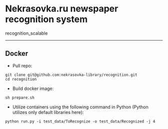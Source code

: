 # Nekrasovka.ru newspaper recognition system
recognition_scalable

---
## Docker

- Pull repo:
```
git clone git@github.com:nekrasovka-library/recognition.git
cd recognition
```
- Build docker image:
```
sh prepare.sh
```

- Utilize containers using the following command in Python (Python utilizes only default libraries here):
```
python run.py -i test_data/ToRecognize -o test_data/Recognized -j 4
```
